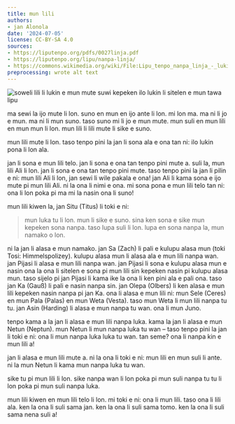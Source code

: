 ```yaml
---
title: mun lili
authors:
- jan Alonola
date: '2024-07-05'
license: CC-BY-SA 4.0
sources:
- https://liputenpo.org/pdfs/0027linja.pdf
- https://liputenpo.org/lipu/nanpa-linja/
- https://commons.wikimedia.org/wiki/File:Lipu_tenpo_nanpa_linja_-_lukin_mun.png
preprocessing: wrote alt text
---
```


![soweli lili li lukin e mun mute suwi kepeken ilo lukin li sitelen e mun tawa lipu](https://upload.wikimedia.org/wikipedia/commons/a/ad/Lipu_tenpo_nanpa_linja_-_lukin_mun.png)

ma sewi la ijo mute li lon. suno en mun en ijo ante li lon. mi lon ma. ma ni li jo e mun. ma ni li mun suno. taso suno mi li jo e mun mute. mun suli en mun lili en mun mun li lon. mun lili li lili mute li sike e suno.

mun lili mute li lon. taso tenpo pini la jan li sona ala e ona tan ni: ilo lukin pona li lon ala.

jan li sona e mun lili telo. jan li sona e ona tan tenpo pini mute a. suli la, mun lili Ali li lon. jan li sona e ona tan tenpo pini mute. taso tenpo pini la jan li pilin e ni: mun lili Ali li lon, jan sewi li wile pakala e ona! jan Ali li kama sona e ijo mute pi mun lili Ali. ni la ona li nimi e ona. mi sona pona e mun lili telo tan ni: ona li lon poka pi ma mi la nasin ona li suno!

mun lili kiwen la, jan Situ (Titus) li toki e ni:

> mun luka tu li lon. mun li sike e suno. sina ken sona e sike mun kepeken sona nanpa. taso lupa suli li lon. lupa en sona nanpa la, mun namako o lon.

ni la jan li alasa e mun namako. jan Sa (Zach) li pali e kulupu alasa mun (toki Tosi: Himmelspolizey). kulupu alasa mun li alasa ala e mun lili nanpa wan. jan Pijasi li alasa e mun lili nanpa wan. jan Pijasi li sona e kulupu alasa mun e nasin ona la ona li sitelen e sona pi mun lili sin kepeken nasin pi kulupu alasa mun. taso sijelo pi jan Pijasi li kama ike la ona li ken pini ala e pali ona. taso jan Ka (Gauß) li pali e nasin nanpa sin. jan Olepa (Olbers) li ken alasa e mun lili kepeken nasin nanpa pi jan Ka. ona li alasa e mun lili ni: mun Sele (Ceres) en mun Pala (Palas) en mun Weta (Vesta). taso mun Weta li mun lili nanpa tu tu. jan Asin (Harding) li alasa e mun nanpa tu wan. ona li mun Juno.

tenpo kama a la jan li alasa e mun lili nanpa luka. kama la jan li alasa e mun Netun (Neptun). mun Netun li mun nanpa luka tu wan – taso tenpo pini la jan li toki e ni: ona li mun nanpa luka luka tu wan. tan seme? ona li nanpa kin e mun lili a!

jan li alasa e mun lili mute a. ni la ona li toki e ni: mun lili en mun suli li ante. ni la mun Netun li kama mun nanpa luka tu wan.

sike tu pi mun lili li lon. sike nanpa wan li lon poka pi mun suli nanpa tu tu li lon poka pi mun suli nanpa luka.

mun lili kiwen en mun lili telo li lon. mi toki e ni: ona li mun lili. taso ona li lili ala. ken la ona li suli sama jan. ken la ona li suli sama tomo. ken la ona li suli sama nena suli a!